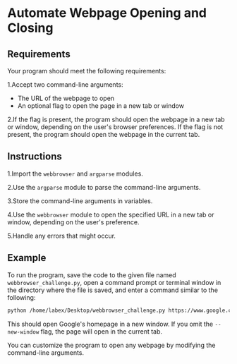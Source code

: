 # Automate Webpage Opening and Closing

## Requirements
Your program should meet the following requirements:

1.Accept two command-line arguments:
- The URL of the webpage to open
- An optional flag to open the page in a new tab or window

2.If the flag is present, the program should open the webpage in a new tab or window, depending on the user's browser preferences. If the flag is not present, the program should open the webpage in the current tab.

## Instructions
1.Import the `webbrowser` and `argparse` modules.

2.Use the `argparse` module to parse the command-line arguments.

3.Store the command-line arguments in variables.

4.Use the `webbrowser` module to open the specified URL in a new tab or window, depending on the user's preference.

5.Handle any errors that might occur.

## Example

To run the program, save the code to the given file named `webbrowser_challenge.py`, open a command prompt or terminal window in the directory where the file is saved, and enter a command similar to the following:

```bash
python /home/labex/Desktop/webbrowser_challenge.py https://www.google.com --new-window
```

This should open Google's homepage in a new window. If you omit the `--new-window` flag, the page will open in the current tab.

You can customize the program to open any webpage by modifying the command-line arguments. 
